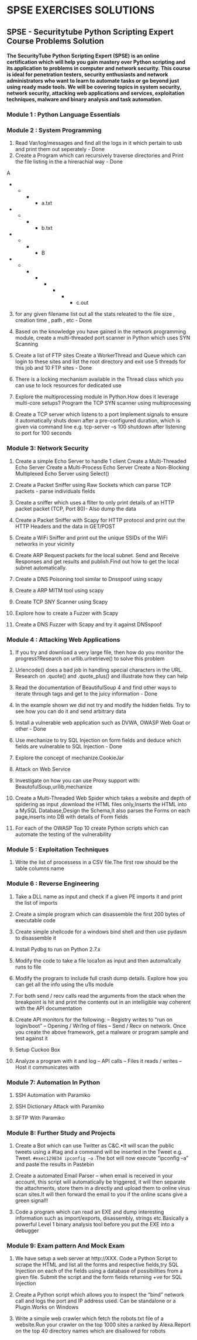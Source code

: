 # SPSE EXERCISES SOLUTIONS
## SPSE - Securitytube Python Scripting Expert Course Problems Solution
#### The SecurityTube Python Scripting Expert (SPSE) is an online certification which will help you gain mastery over Python scripting and its application to problems in computer and network security. This course is ideal for penetration testers, security enthusiasts and network administrators who want to learn to automate tasks or go beyond just using ready made tools. We will be covering topics in system security, network security, attacking web applications and services, exploitation techniques, malware and binary analysis and task automation.

### Module 1 : Python Language Essentials

### Module 2 : System Programming

1. Read Var/log/messages and find all the logs in it which pertain to usb and print them out seperately - Done 
2. Create a Program which can recursively traverse directories and Print the file listing in the a hirerachial way - Done

 A
 - - - - a.txt
 - - - - b.txt
 - - - - B
 - - - - - - - - c.out

3. for any given filename list out all the stats releated to the file size , creation time , path , etc - Done

4. Based on the knowledge you have gained in the network programming module, create a multi-threaded port scanner in Python which uses SYN Scanning

5. Create a list of FTP sites Create a WorkerThread and Queue which can login to these sites and list the root directory and exit use 5 threads for this job and 10 FTP sites - Done

6. There is a locking mechanism available in the Thread class which you can use to lock resources for dedicated use

7. Explore the multiprocessing module in Python.How does it leverage multi-core setups? Program the TCP SYN scanner using multiprocessing

8. Create a TCP server which listens to a port Implement signals to ensure it automatically shuts down after a pre-configured duration, which is given via command line e.g. tcp-server –s 100 shutdown after listening to port for 100 seconds

### Module 3: Network Security

1. Create a simple Echo Server to handle 1 client
   Create a Multi-Threaded Echo Server
   Create a Multi-Process Echo Server
   Create a Non-Blocking Multiplexed Echo Server using Select()

2. Create a Packet Sniffer using Raw Sockets which can parse TCP packets - parse individuals fields

3. Create a sniffer which uses a fliter to only print details of an HTTP packet packet (TCP, Port 80)- Also dump the data

4. Create a Packet Sniffer with Scapy for HTTP protocol and print out the HTTP Headers and the data in GET/POST

5. Create a WiFi Sniffer and print out the unique SSIDs of the WiFi networks in your vicinity

6. Create ARP Request packets for the local subnet. Send and Receive Responses and get results and publish.Find out how to get the local subnet automatically. 

7. Create a DNS Poisoning tool similar to Dnsspoof using scapy

8. Create a ARP MITM tool using scapy

9. Create TCP SNY Scanner using Scapy

10. Explore how to create a Fuzzer with Scapy

11. Create a DNS Fuzzer with Scapy and try it against DNSspoof
  
### Module 4 : Attacking Web Applications

1. If you try and download a very large file, then how do you monitor the progress?Research on urllib.urlretrieve() to solve this problem

2. Urlencode() does a bad job in handling special characters in the URL. Research on .quote() and .quote_plus() and illustrate how they can help

3. Read the documentation of BeautifulSoup 4 and find other ways to iterate through tags and get to the juicy information - Done

4. In the example shown we did not try and modify the hidden fields. Try to see how you can do it and send arbitrary data

5. Install a vulnerable web application such as DVWA, OWASP Web Goat or other - Done

6. Use mechanize to try SQL Injection on form fields and deduce which fields are vulnerable to SQL Injection - Done

7. Explore the concept of mechanize.CookieJar

8. Attack on Web Service

9. Investigate on how you can use Proxy support with: BeautofulSoup,urllib,mechanize

10. Create a Multi-Threaded Web Spider which takes a website and depth of spidering as input ,download the HTML files only,Inserts the HTML into a MySQL Database,Design the Schema,It also parses the Forms on each page,inserts into DB with details of Form fields

11. For each of the OWASP Top 10 create Python scripts which can automate the testing of the vulnerability 

### Module 5 : Exploitation Techniques

1. Write the list of processess in a CSV file.The first row should be the table columns name

### Module 6 : Reverse Engineering

1. Take a DLL name as input and check if a given PE imports it and print the list of imports  

2. Create a simple program which can disassemble the first 200 bytes of executable code 

3. Create simple shellcode for a windows bind shell and then use pydasm to disassemble it

4. Install Pydbg to run on Python 2.7.x

5. Modify the code to take a file loca1on as input and then automa1cally runs to  file

6. Modify the program to include full crash dump details. Explore how you can get all the info using the u1ls module  

7. For both send / recv calls read the arguments from the stack when the breakpoint is hit and print the contents out in an intelligible way coherent with the API documentation

8. Create API monitors for the following: – Registry writes to “run on login/boot” – Opening / Wri1ng of files – Send / Recv on network. Once you create the above framework, get a malware or program sample and test against it 

9. Setup Cuckoo Box

10. Analyze a program with it and log – API calls – Files it reads / writes – Host it communicates with 

### Module 7: Automation In Python

1. SSH Automation with Paramiko

2. SSH Dictionary Attack with Paramiko

3. SFTP With Paramiko

### Module 8: Further Study and Projects

1. Create a Bot which can use Twitter as C&C.•It will scan the public tweets using a #tag and a command will be inserted in the Tweet e.g. Tweet. `#exec129834 ipconfig –a` .The bot will now execute “ipconfig –a” and paste the results in Pastebin

2. Create a automated Email Parser – when email is received in your account, this script will automatically be triggered, it will then separate the attachments, store them in a directly and upload them to online virus scan sites.It will then forward the email to you if the online scans give a green signal!!

3. Code a program which can read an EXE and dump interesting information such as import/exports, disassembly, strings etc.Basically a powerful Level 1 binary analysis tool before you put the EXE into a debugger


### Module 9: Exam pattern And Mock Exam

1. We have setup a web server at http://XXX. Code a Python Script to scrape the HTML and list all the forms and respective fields,try SQL Injection on each of the fields using a database of possibilities from a given file. Submit the script and the form fields returning +ve for SQL Injection

2. Create a Python script which allows you to inspect the “bind” network call and logs the port and IP address used. Can be standalone or a Plugin.Works on Windows

3. Write a simple web crawler which fetch the robots.txt file of a website.Run your crawler on the top 1000 sites a ranked by Alexa.Report on the top 40 directory names which are disallowed for robots
 

